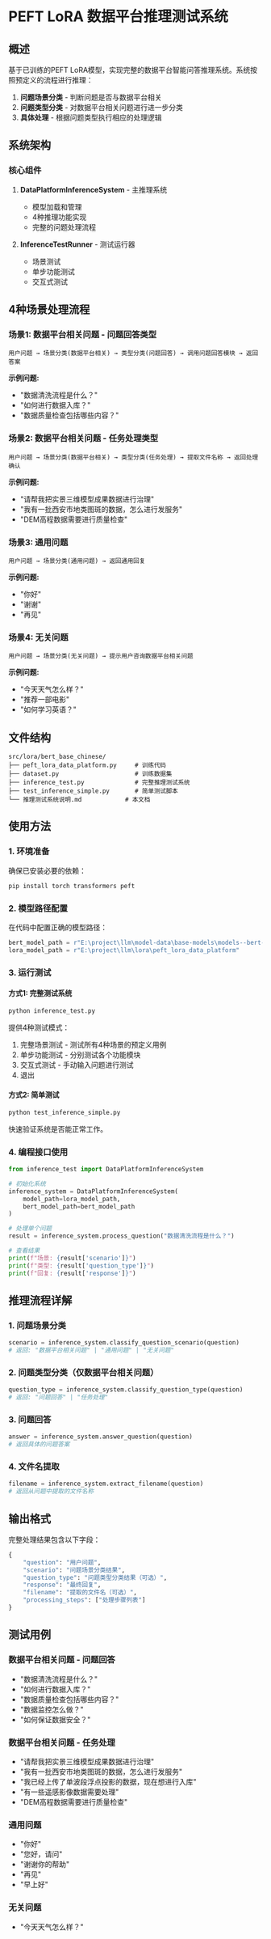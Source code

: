 # PEFT LoRA 数据平台推理测试系统

## 概述

基于已训练的PEFT LoRA模型，实现完整的数据平台智能问答推理系统。系统按照预定义的流程进行推理：

1. **问题场景分类** - 判断问题是否与数据平台相关
2. **问题类型分类** - 对数据平台相关问题进行进一步分类
3. **具体处理** - 根据问题类型执行相应的处理逻辑

## 系统架构

### 核心组件

1. **DataPlatformInferenceSystem** - 主推理系统
   - 模型加载和管理
   - 4种推理功能实现
   - 完整的问题处理流程

2. **InferenceTestRunner** - 测试运行器
   - 场景测试
   - 单步功能测试
   - 交互式测试

## 4种场景处理流程

### 场景1: 数据平台相关问题 - 问题回答类型
```
用户问题 → 场景分类(数据平台相关) → 类型分类(问题回答) → 调用问题回答模块 → 返回答案
```

**示例问题:**
- "数据清洗流程是什么？"
- "如何进行数据入库？"
- "数据质量检查包括哪些内容？"

### 场景2: 数据平台相关问题 - 任务处理类型
```
用户问题 → 场景分类(数据平台相关) → 类型分类(任务处理) → 提取文件名称 → 返回处理确认
```

**示例问题:**
- "请帮我把实景三维模型成果数据进行治理"
- "我有一批西安市地类图斑的数据，怎么进行发服务"
- "DEM高程数据需要进行质量检查"

### 场景3: 通用问题
```
用户问题 → 场景分类(通用问题) → 返回通用回复
```

**示例问题:**
- "你好"
- "谢谢"
- "再见"

### 场景4: 无关问题
```
用户问题 → 场景分类(无关问题) → 提示用户咨询数据平台相关问题
```

**示例问题:**
- "今天天气怎么样？"
- "推荐一部电影"
- "如何学习英语？"

## 文件结构

```
src/lora/bert_base_chinese/
├── peft_lora_data_platform.py     # 训练代码
├── dataset.py                     # 训练数据集
├── inference_test.py              # 完整推理测试系统
├── test_inference_simple.py       # 简单测试脚本
└── 推理测试系统说明.md            # 本文档
```

## 使用方法

### 1. 环境准备

确保已安装必要的依赖：
```bash
pip install torch transformers peft
```

### 2. 模型路径配置

在代码中配置正确的模型路径：
```python
bert_model_path = r"E:\project\llm\model-data\base-models\models--bert-base-chinese\snapshots\8f23c25b06e129b6c986331a13d8d025a92cf0ea"
lora_model_path = r"E:\project\llm\lora\peft_lora_data_platform"
```

### 3. 运行测试

#### 方式1: 完整测试系统
```bash
python inference_test.py
```

提供4种测试模式：
1. 完整场景测试 - 测试所有4种场景的预定义用例
2. 单步功能测试 - 分别测试各个功能模块
3. 交互式测试 - 手动输入问题进行测试
4. 退出

#### 方式2: 简单测试
```bash
python test_inference_simple.py
```

快速验证系统是否能正常工作。

### 4. 编程接口使用

```python
from inference_test import DataPlatformInferenceSystem

# 初始化系统
inference_system = DataPlatformInferenceSystem(
    model_path=lora_model_path,
    bert_model_path=bert_model_path
)

# 处理单个问题
result = inference_system.process_question("数据清洗流程是什么？")

# 查看结果
print(f"场景: {result['scenario']}")
print(f"类型: {result['question_type']}")
print(f"回复: {result['response']}")
```

## 推理流程详解

### 1. 问题场景分类
```python
scenario = inference_system.classify_question_scenario(question)
# 返回: "数据平台相关问题" | "通用问题" | "无关问题"
```

### 2. 问题类型分类（仅数据平台相关问题）
```python
question_type = inference_system.classify_question_type(question)
# 返回: "问题回答" | "任务处理"
```

### 3. 问题回答
```python
answer = inference_system.answer_question(question)
# 返回具体的问题答案
```

### 4. 文件名提取
```python
filename = inference_system.extract_filename(question)
# 返回从问题中提取的文件名称
```

## 输出格式

完整处理结果包含以下字段：
```python
{
    "question": "用户问题",
    "scenario": "问题场景分类结果",
    "question_type": "问题类型分类结果（可选）",
    "response": "最终回复",
    "filename": "提取的文件名（可选）",
    "processing_steps": ["处理步骤列表"]
}
```

## 测试用例

### 数据平台相关问题 - 问题回答
- "数据清洗流程是什么？"
- "如何进行数据入库？"
- "数据质量检查包括哪些内容？"
- "数据监控怎么做？"
- "如何保证数据安全？"

### 数据平台相关问题 - 任务处理
- "请帮我把实景三维模型成果数据进行治理"
- "我有一批西安市地类图斑的数据，怎么进行发服务"
- "我已经上传了单波段浮点投影的数据，现在想进行入库"
- "有一些遥感影像数据需要处理"
- "DEM高程数据需要进行质量检查"

### 通用问题
- "你好"
- "您好，请问"
- "谢谢你的帮助"
- "再见"
- "早上好"

### 无关问题
- "今天天气怎么样？"
